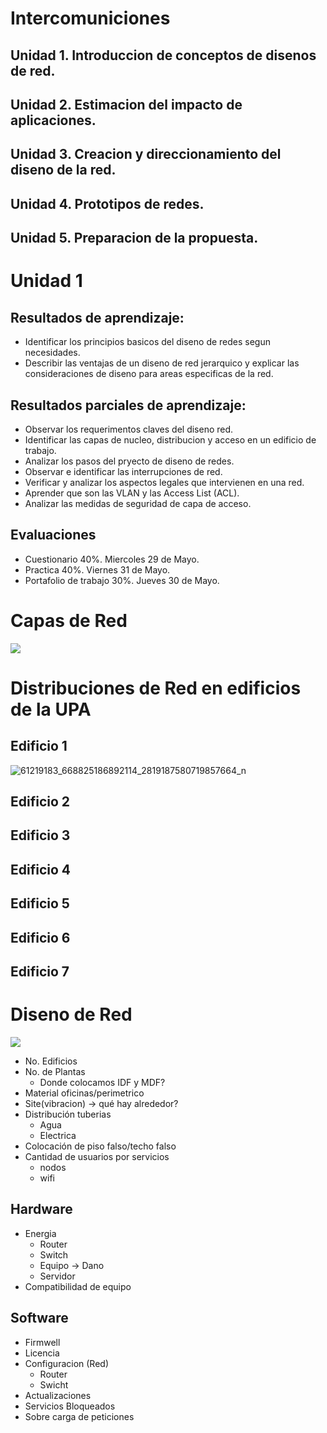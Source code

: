 # Intercomuniciones
## Unidad 1. Introduccion de conceptos de disenos de red.
## Unidad 2. Estimacion del impacto de aplicaciones.
## Unidad 3. Creacion y direccionamiento del diseno de la red.
## Unidad 4. Prototipos de redes.
## Unidad 5. Preparacion de la propuesta.

# Unidad 1

## Resultados de aprendizaje:
- Identificar los principios basicos del diseno de redes segun necesidades.
- Describir las ventajas de un diseno de red jerarquico y explicar las consideraciones de diseno para areas especificas de la red.

## Resultados parciales de aprendizaje:
- Observar los requerimentos claves del diseno red.
- Identificar las capas de nucleo, distribucion y acceso en un edificio de trabajo.
- Analizar los pasos del pryecto de diseno de redes.
- Observar e identificar las interrupciones de red.
- Verificar y analizar los aspectos legales que intervienen en una red.
- Aprender que son las VLAN y las Access List (ACL).
- Analizar las medidas de seguridad de capa de acceso. 

## Evaluaciones
- Cuestionario 40%. Miercoles 29 de Mayo.
- Practica 40%. Viernes 31 de Mayo.
- Portafolio de trabajo 30%. Jueves 30 de Mayo.

# Capas de Red
![](https://user-images.githubusercontent.com/14984859/58722855-275d2d00-839e-11e9-94bc-3ffff55779d7.jpg)

# Distribuciones de Red en edificios de la UPA

## Edificio 1
![61219183_668825186892114_2819187580719857664_n](https://user-images.githubusercontent.com/14984859/58722855-275d2d00-839e-11e9-94bc-3ffff55779d7.jpg)

## Edificio 2
## Edificio 3 
## Edificio 4
## Edificio 5
## Edificio 6
## Edificio 7

# Diseno de Red
![](https://user-images.githubusercontent.com/14984859/58218995-cfa03100-7cce-11e9-81a6-be3c71536268.png)

- No. Edificios
- No. de Plantas
    - Donde colocamos IDF y MDF?
- Material oficinas/perimetrico
- Site(vibracion) -> qué hay alrededor?
- Distribución tuberias
    - Agua
    - Electrica
- Colocación de piso falso/techo falso
- Cantidad de usuarios por servicios
    - nodos
    - wifi 
## Hardware
- Energia
    - Router
    - Switch
    - Equipo -> Dano
    - Servidor
- Compatibilidad de equipo
## Software
- Firmwell
- Licencia
- Configuracion (Red)
    - Router
    - Swicht
- Actualizaciones
- Servicios Bloqueados
- Sobre carga de peticiones
